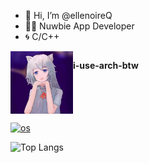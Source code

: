 - 👋 Hi, I’m @ellenoireQ
- 🧑‍💻 Nuwbie App Developer
- 🌀 C/C++

<div style="display: flex;">
    <img width="100"  height="100" src="./profile.jpg" />
    <p><strong>i-use-arch-btw</strong></p>
</div>

[![os](https://skillicons.dev/icons?i=linux,arch,windows&theme=dark)](https://skillicons.dev)


![Top Langs](https://github-readme-stats.vercel.app/api/top-langs/?username=anuraghazra&hide_progress=true&hide=["C++"])

<!---
ellenoireQ/ellenoireQ is a ✨ special ✨ repository because its `README.md` (this file) appears on your GitHub profile.
You can click the Preview link to take a look at your changes.
--->
